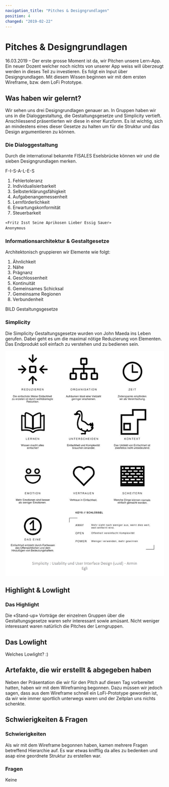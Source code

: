 ```yaml
---
navigation_title: "Pitches & Designgrundlagen"
position: 4
changed: "2019-02-22"
---
```


# Pitches & Designgrundlagen

16.03.2019 – Der erste grosse Moment ist da, wir Pitchen unsere Lern-App. Ein neuer Dozent welcher noch nichts von unserer App weiss will überzeugt werden in dieses Teil zu investieren. Es folgt ein Input über Designgrundlagen. Mit diesem Wissen beginnen wir mit dem ersten Wireframe, bzw. dem LoFi Prototype.

## Was haben wir gelernt?
Wir sehen uns drei Designgrundlagen genauer an. In Gruppen haben wir uns in die Dialoggestaltung, die Gestaltungsgesetze und Simplicity vertieft. Anschliessend präsentierten wir diese in einer Kurzform. Es ist wichtig, sich an mindestens eines dieser Gesetze zu halten um für die Struktur und das Design argumentieren zu können. 

### Die Dialoggestaltung 
Durch die international bekannte FISALES Eselsbrücke können wir und die sieben Designgrundlagen merken.

F-I-S-A-L-E-S
1. Fehlertoleranz
2. Individualisierbarkeit
3. Selbsterklärungsfähigkeit
4. Aufgabenangemessenheit
5. Lernförderlichkeit
6. Erwartungskonformität
7. Steuerbarkeit

```html
«Fritz Isst Seine Aprikosen Lieber Essig Sauer» 
Anonymous
```

### Informationsarchitektur & Gestaltgesetze
Architektonisch gruppieren wir Elemente wie folgt:
1. Ähnlichkeit
2. Nähe
3. Prägnanz
4. Geschlossenheit
5. Kontinuität
6. Gemeinsames Schicksal
7. Gemeinsame Regionen
8. Verbundenheit

BILD Gestaltungsgesetze

### Simplicity
Die Simplicity Gestaltungsgesetze wurden von John Maeda ins Leben gerufen. Dabei geht es um die maximal nötige Reduzierung von Elementen. Das Endprodukt soll einfach zu verstehen und zu bedienen sein.

![Simplicity](./_media/Simplicity.png)

## Highlight & Lowlight
### Das Highlight
Die «Stand-up» Vorträge der einzelnen Gruppen über die Gestaltungsgesetze waren sehr interessant sowie amüsant. Nicht weniger interessant waren natürlich die Pitches der Lerngruppen.

## Das Lowlight
Welches Lowlight? :)

## Artefakte, die wir erstellt & abgegeben haben
Neben der Präsentation die wir für den Pitch auf diesen Tag vorbereitet hatten, haben wir mit dem Wireframing begonnen. Dazu müssen wir jedoch sagen, dass aus dem Wireframe schnell ein LoFi-Prototype geworden ist, da wir wie immer sportlich unterwegs waren und der Zeitplan uns nichts schenkte.

## Schwierigkeiten & Fragen
### Schwierigkeiten
Als wir mit dem Wireframe begonnen haben, kamen mehrere Fragen betreffend Hierarchie auf. Es war etwas knifflig da alles zu bedenken und asap eine geordnete Struktur zu erstellen war.

### Fragen
Keine

